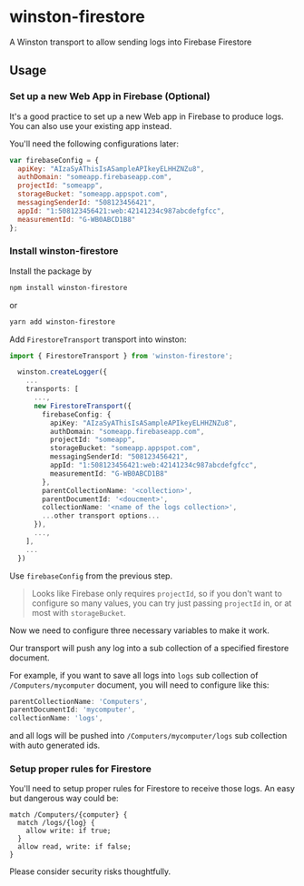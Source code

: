 # winston-firestore

A Winston transport to allow sending logs into Firebase Firestore

## Usage

### Set up a new Web App in Firebase (Optional)

It's a good practice to set up a new Web app in Firebase to produce logs. You can also use your existing app instead.

You'll need the following configurations later:

```javascript
var firebaseConfig = {
  apiKey: "AIzaSyAThisIsASampleAPIkeyELHHZNZu8",
  authDomain: "someapp.firebaseapp.com",
  projectId: "someapp",
  storageBucket: "someapp.appspot.com",
  messagingSenderId: "508123456421",
  appId: "1:508123456421:web:42141234c987abcdefgfcc",
  measurementId: "G-WB0ABCD1B8"
};
```

### Install winston-firestore

Install the package by

```bash
npm install winston-firestore
```

or

```bash
yarn add winston-firestore
```

Add `FirestoreTransport` transport into winston:

```typescript
import { FirestoreTransport } from 'winston-firestore';

  winston.createLogger({
    ...
    transports: [
      ...,
      new FirestoreTransport({
        firebaseConfig: {
          apiKey: "AIzaSyAThisIsASampleAPIkeyELHHZNZu8",
          authDomain: "someapp.firebaseapp.com",
          projectId: "someapp",
          storageBucket: "someapp.appspot.com",
          messagingSenderId: "508123456421",
          appId: "1:508123456421:web:42141234c987abcdefgfcc",
          measurementId: "G-WB0ABCD1B8"
        },
        parentCollectionName: '<collection>',
        parentDocumentId: '<doucment>',
        collectionName: '<name of the logs collection>',
        ...other transport options...
      }),
      ...,
    ],
    ...
  })
```

Use `firebaseConfig` from the previous step.

> Looks like Firebase only requires `projectId`, so if you don't want to configure so many values, 
> you can try just passing `projectId` in, or at most with `storageBucket`.

Now we need to configure three necessary variables to make it work.

Our transport will push any log into a sub collection of a specified firestore document.

For example, if you want to save all logs into `logs` sub collection of `/Computers/mycomputer` document, you will need to configure like this:

```typescript
parentCollectionName: 'Computers',
parentDocumentId: 'mycomputer',
collectionName: 'logs',
```

and all logs will be pushed into `/Computers/mycomputer/logs` sub collection with auto generated ids.

### Setup proper rules for Firestore

You'll need to setup proper rules for Firestore to receive those logs. An easy but dangerous way could be:

```
match /Computers/{computer} {
  match /logs/{log} {
    allow write: if true;
  }
  allow read, write: if false;
}
```

Please consider security risks thoughtfully.
